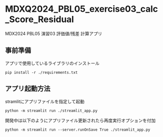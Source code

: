 # MDXQ2024_PBL05_exercise03_calc_Score_Residual

MDX2024 PBL05 演習03 評価値/残差 計算アプリ

## 事前準備

アプリで使用しているライブラリのインストール

``` shell
pip install -r ./requirements.txt
```

## アプリ起動方法

stramlitにアプリファイルを指定して起動

``` shell
python -m streamlit run ./streamlit_app.py
```

開発中は以下のようにアプリファイル更新されたら再度実行オプションを付加

``` shell
python -m streamlit run --server.runOnSave True ./streamlit_app.py
```
